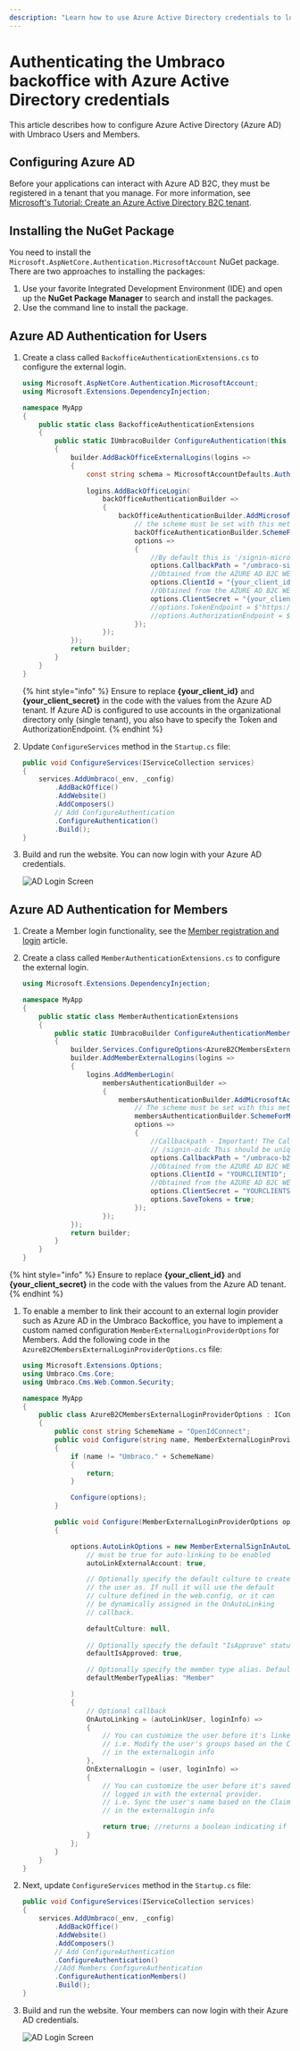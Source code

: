 ```yaml
---
description: "Learn how to use Azure Active Directory credentials to login to the Umbraco backoffice"
---
```


# Authenticating the Umbraco backoffice with Azure Active Directory credentials

This article describes how to configure Azure Active Directory (Azure AD) with Umbraco Users and Members.

## Configuring Azure AD

Before your applications can interact with Azure AD B2C, they must be registered in a tenant that you manage. For more information, see [Microsoft's Tutorial: Create an Azure Active Directory B2C tenant](https://learn.microsoft.com/en-us/azure/active-directory-b2c/tutorial-create-tenant).

## Installing the NuGet Package

You need to install the `Microsoft.AspNetCore.Authentication.MicrosoftAccount` NuGet package. There are two approaches to installing the packages:

1. Use your favorite Integrated Development Environment (IDE) and open up the **NuGet Package Manager** to search and install the packages.
2. Use the command line to install the package.

## Azure AD Authentication for Users

1. Create a class called `BackofficeAuthenticationExtensions.cs` to configure the external login.

    ```csharp
    using Microsoft.AspNetCore.Authentication.MicrosoftAccount;
    using Microsoft.Extensions.DependencyInjection;

    namespace MyApp
    {
        public static class BackofficeAuthenticationExtensions
        {
            public static IUmbracoBuilder ConfigureAuthentication(this IUmbracoBuilder builder)
            {
                builder.AddBackOfficeExternalLogins(logins =>
                {
                    const string schema = MicrosoftAccountDefaults.AuthenticationScheme;
                    
                    logins.AddBackOfficeLogin(
                        backOfficeAuthenticationBuilder =>
                        {
                            backOfficeAuthenticationBuilder.AddMicrosoftAccount(
                                // the scheme must be set with this method to work for the back office
                                backOfficeAuthenticationBuilder.SchemeForBackOffice(schema) ?? string.Empty,
                                options =>
                                {
                                    //By default this is '/signin-microsoft' but it needs to be changed to this
                                    options.CallbackPath = "/umbraco-signin-microsoft/";
                                    //Obtained from the AZURE AD B2C WEB APP
                                    options.ClientId = "{your_client_id}";
                                    //Obtained from the AZURE AD B2C WEB APP
                                    options.ClientSecret = "{your_client_secret}";
                                    //options.TokenEndpoint = $"https://login.microsoftonline.com/{tenantId}/oauth2/v2.0/token";
                                    //options.AuthorizationEndpoint = $"https://login.microsoftonline.com/{tenantId}/oauth2/v2.0/authorize";                                    
                                });
                        });
                });
                return builder;
            }
        }
    }
    ```

    {% hint style="info" %}
    Ensure to replace **{your\_client\_id}** and **{your\_client\_secret}** in the code with the values from the Azure AD tenant. If Azure AD is configured to use accounts in the organizational directory only (single tenant), you also have to specify the Token and AuthorizationEndpoint.
    {% endhint %}
2. Update `ConfigureServices` method in the `Startup.cs` file:

    ```csharp
    public void ConfigureServices(IServiceCollection services)
    {
        services.AddUmbraco(_env, _config)
            .AddBackOffice()
            .AddWebsite()
            .AddComposers()
            // Add ConfigureAuthentication
            .ConfigureAuthentication()
            .Build();
    }
    ```

3. Build and run the website. You can now login with your Azure AD credentials.

    ![AD Login Screen](images/AD\_Login.png)

## Azure AD Authentication for Members

1. Create a Member login functionality, see the [Member registration and login](../../tutorials/members-registration-and-login.md#member-registration-and-login) article.
2. Create a class called `MemberAuthenticationExtensions.cs` to configure the external login.

    ```csharp
    using Microsoft.Extensions.DependencyInjection;

    namespace MyApp
    {
        public static class MemberAuthenticationExtensions
        {
            public static IUmbracoBuilder ConfigureAuthenticationMembers(this IUmbracoBuilder builder)
            {
                builder.Services.ConfigureOptions<AzureB2CMembersExternalLoginProviderOptions>();
                builder.AddMemberExternalLogins(logins =>
                {
                    logins.AddMemberLogin(
                        membersAuthenticationBuilder =>
                        {
                            membersAuthenticationBuilder.AddMicrosoftAccount(
                                // The scheme must be set with this method to work for members
                                membersAuthenticationBuilder.SchemeForMembers(AzureB2CMembersExternalLoginProviderOptions.SchemeName),
                                options =>
                                {
                                    //Callbackpath - Important! The CallbackPath represents the URL to which the browser should be redirected to and the default value is
                                    // /signin-oidc This should be unique!.
                                    options.CallbackPath = "/umbraco-b2c-members-signin";
                                    //Obtained from the AZURE AD B2C WEB APP
                                    options.ClientId = "YOURCLIENTID";
                                    //Obtained from the AZURE AD B2C WEB APP
                                    options.ClientSecret = "YOURCLIENTSECRET"; 
                                    options.SaveTokens = true;
                                });
                        });
                });
                return builder;
            }
        }
    }
    ```

{% hint style="info" %}
Ensure to replace **{your_client_id}** and **{your_client_secret}** in the code with the values from the Azure AD tenant.
{% endhint %}

1. To enable a member to link their account to an external login provider such as Azure AD in the Umbraco Backoffice, you have to implement a custom named configuration `MemberExternalLoginProviderOptions` for Members. Add the following code in the `AzureB2CMembersExternalLoginProviderOptions.cs` file:

    ```csharp
    using Microsoft.Extensions.Options;
    using Umbraco.Cms.Core;
    using Umbraco.Cms.Web.Common.Security;

    namespace MyApp
    {
        public class AzureB2CMembersExternalLoginProviderOptions : IConfigureNamedOptions<MemberExternalLoginProviderOptions>
        {
            public const string SchemeName = "OpenIdConnect";
            public void Configure(string name, MemberExternalLoginProviderOptions options)
            {
                if (name != "Umbraco." + SchemeName)
                {
                    return;
                }

                Configure(options);
            }

            public void Configure(MemberExternalLoginProviderOptions options)
            {

                options.AutoLinkOptions = new MemberExternalSignInAutoLinkOptions(
                    // must be true for auto-linking to be enabled
                    autoLinkExternalAccount: true,

                    // Optionally specify the default culture to create
                    // the user as. If null it will use the default
                    // culture defined in the web.config, or it can
                    // be dynamically assigned in the OnAutoLinking
                    // callback.

                    defaultCulture: null,
                    
                    // Optionally specify the default "IsApprove" status. Must be true for auto-linking.
                    defaultIsApproved: true,

                    // Optionally specify the member type alias. Default is "Member"
                    defaultMemberTypeAlias: "Member"

                )
                {
                    // Optional callback
                    OnAutoLinking = (autoLinkUser, loginInfo) =>
                    {
                        // You can customize the user before it's linked.
                        // i.e. Modify the user's groups based on the Claims returned
                        // in the externalLogin info
                    },
                    OnExternalLogin = (user, loginInfo) =>
                    {
                        // You can customize the user before it's saved whenever they have
                        // logged in with the external provider.
                        // i.e. Sync the user's name based on the Claims returned
                        // in the externalLogin info

                        return true; //returns a boolean indicating if sign-in should continue or not.
                    }
                };
            }
        }
    }
    ```

2. Next, update `ConfigureServices` method in the `Startup.cs` file:

    ```csharp
    public void ConfigureServices(IServiceCollection services)
    {
        services.AddUmbraco(_env, _config)
            .AddBackOffice()
            .AddWebsite()
            .AddComposers()
            // Add ConfigureAuthentication
            .ConfigureAuthentication()
            //Add Members ConfigureAuthentication
            .ConfigureAuthenticationMembers()
            .Build();
    }
    ```

3. Build and run the website. Your members can now login with their Azure AD credentials.

    ![AD Login Screen](images/AD\_Login\_Members.png)
